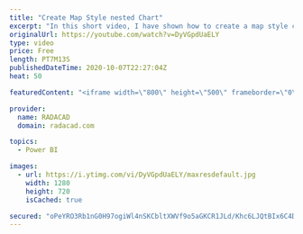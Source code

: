 ```yaml
---
title: "Create Map Style nested Chart"
excerpt: "In this short video, I have shown how to create a map style chart with a bar chart or packed scatter chart  or using images"
originalUrl: https://youtube.com/watch?v=DyVGpdUaELY
type: video
price: Free
length: PT7M13S
publishedDateTime: 2020-10-07T22:27:04Z
heat: 50

featuredContent: "<iframe width=\"800\" height=\"500\" frameborder=\"0\" src=\"https://www.youtube.com/embed/DyVGpdUaELY\" allow=\"accelerometer; autoplay; encrypted-media; gyroscope; picture-in-picture\" allowfullscreen></iframe>"

provider:
  name: RADACAD
  domain: radacad.com

topics:
  - Power BI

images:
  - url: https://i.ytimg.com/vi/DyVGpdUaELY/maxresdefault.jpg
    width: 1280
    height: 720
    isCached: true

secured: "oPeYRO3Rb1nG0H97ogiWl4nSKCbltXWVf9o5aGKCR1JLd/Khc6LJQtBIx6C4DLwMJBAdydcq38v08WapCTSJjI1fKMyLVDQvE4HH4o5gWxdMnmUUYY3lGogeTkCeFcp9cbOrLBHWMoO3j5LGiZ/Ny9fnz5nTE0FHdZ38acm0RFNwoBHMfgOyjmSPnAQIyANQe7EsoltCZnpavYyMplncJBjdTLz/s+Fyf43Ht8cqGUCNt9C63lJza3UzHL9aEkJGZRFru3FhHchCFgopzSFBLYEifYKftj1MN1Ku4dsMNIvAFIklC7k2SyNoM6KyRhExK6SDyA4Mmz9y0R02ylHcyTAXR7HGIEXKKKrs3HFA/4ef9sCY49gTAq3wqrD/YnovLYQKJetVc9u6KdEmjVbvKTSXATbSgt0rbFGqLMcYNd0=;PpBR6e+mfQ9glyztCv90IA=="
---
```



